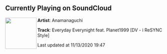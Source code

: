 ## Currently Playing on SoundCloud

[<img align="left" width="100" src="https://i1.sndcdn.com/artworks-8Py5O70bDmXsDqsg-2eE31Q-t50x50.jpg">](https://soundcloud.com/anamanaguchi/everyday-everynight-feat-planet1999-dv-i-resync-style)

**Artist**: Anamanaguchi 

**Track**: Everyday Everynight feat. Planet1999 [DV - i ReSYNC Style]

Last updated at 11/13/2020 19:47
